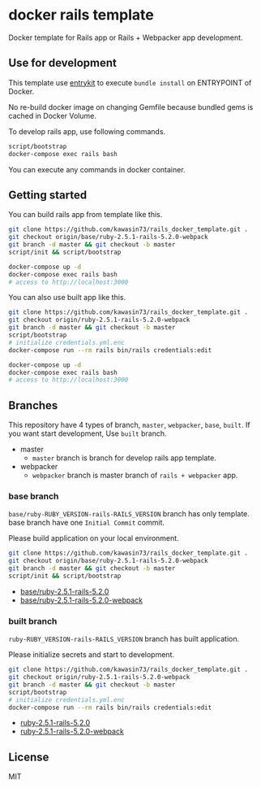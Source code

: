 # docker rails template

Docker template for Rails app or Rails + Webpacker app development.

## Use for development

This template use [entrykit](https://github.com/progrium/entrykit) to execute `bundle install` on ENTRYPOINT of Docker.

No re-build docker image on changing Gemfile because bundled gems is cached in Docker Volume.

To develop rails app, use following commands.

```bash
script/bootstrap
docker-compose exec rails bash
```

You can execute any commands in docker container.

## Getting started

You can build rails app from template like this.

```bash
git clone https://github.com/kawasin73/rails_docker_template.git .
git checkout origin/base/ruby-2.5.1-rails-5.2.0-webpack
git branch -d master && git checkout -b master
script/init && script/bootstrap

docker-compose up -d
docker-compose exec rails bash
# access to http://localhost:3000
```

You can also use built app like this.

```bash
git clone https://github.com/kawasin73/rails_docker_template.git .
git checkout origin/ruby-2.5.1-rails-5.2.0-webpack
git branch -d master && git checkout -b master
script/bootstrap
# initialize credentials.yml.enc
docker-compose run --rm rails bin/rails credentials:edit

docker-compose up -d
docker-compose exec rails bash
# access to http://localhost:3000
```

## Branches

This repository have 4 types of branch, `master`, `webpacker`, `base`, `built`.
If you want start development, Use `built` branch.

- master
  - `master` branch is branch for develop rails app template.
- webpacker
  - `webpacker` branch is master branch of `rails + webpacker` app.

### base branch

`base/ruby-RUBY_VERSION-rails-RAILS_VERSION` branch has only template.
base branch have one `Initial Commit` commit.

Please build application on your local environment.

```bash
git clone https://github.com/kawasin73/rails_docker_template.git .
git checkout origin/base/ruby-2.5.1-rails-5.2.0-webpack
git branch -d master && git checkout -b master
script/init && script/bootstrap
```

- [base/ruby-2.5.1-rails-5.2.0](https://github.com/kawasin73/rails_docker_template/tree/base/ruby-2.5.1-rails-5.2.0)
- [base/ruby-2.5.1-rails-5.2.0-webpack](https://github.com/kawasin73/rails_docker_template/tree/base/ruby-2.5.1-rails-5.2.0-webpack)

### built branch

`ruby-RUBY_VERSION-rails-RAILS_VERSION` branch has built application.

Please initialize secrets and start to development.

```bash
git clone https://github.com/kawasin73/rails_docker_template.git .
git checkout origin/ruby-2.5.1-rails-5.2.0-webpack
git branch -d master && git checkout -b master
script/bootstrap
# initialize credentials.yml.enc
docker-compose run --rm rails bin/rails credentials:edit
```

- [ruby-2.5.1-rails-5.2.0](https://github.com/kawasin73/rails_docker_template/tree/ruby-2.5.1-rails-5.2.0)
- [ruby-2.5.1-rails-5.2.0-webpack](https://github.com/kawasin73/rails_docker_template/tree/ruby-2.5.1-rails-5.2.0-webpack)

## License

MIT
